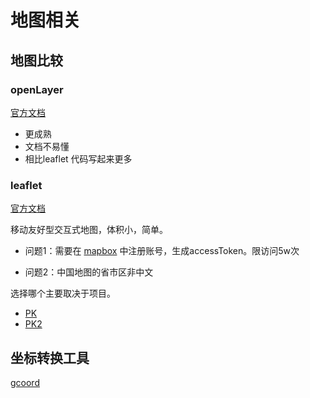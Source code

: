 # 地图相关

## 地图比较

### openLayer

[官方文档](https://openlayers.org/)

* 更成熟
* 文档不易懂
* 相比leaflet 代码写起来更多

###  leaflet

[官方文档](https://leafletjs.com/)

移动友好型交互式地图，体积小，简单。

* 问题1：需要在 [mapbox](https://account.mapbox.com/access-tokens) 中注册账号，生成accessToken。限访问5w次

* 问题2：中国地图的省市区非中文

选择哪个主要取决于项目。

* [PK](https://qastack.cn/gis/33918/choosing-openlayers-or-leaflet) 
* [PK2](https://blog.csdn.net/wyf86/article/details/103709595)

## 坐标转换工具

[gcoord](https://github.com/hujiulong/gcoord)